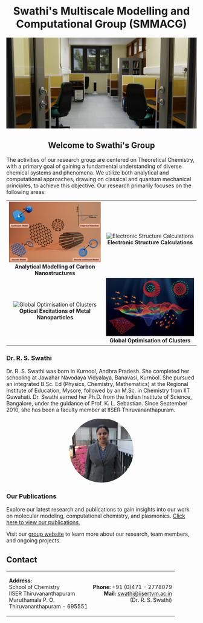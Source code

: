 <div align="center">
    <h1>Swathi's Multiscale Modelling and Computational Group (SMMACG)</h1>
    <img src="Images/Slider-lab.jpg" alt="Lab" width="800"/>
</div>

<div align="center">
    <h2>Welcome to Swathi's Group</h2>
</div>

<p>The activities of our research group are centered on Theoretical Chemistry, with a primary goal of gaining a fundamental understanding of diverse chemical systems and phenomena. We utilize both analytical and computational approaches, drawing on classical and quantum mechanical principles, to achieve this objective. Our research primarily focuses on the following areas:</p>

<div align="center">
  <table>
    <tr>
      <td align="center">
        <img src="Images/analytical.png" alt="Analytical Modelling of Carbon Nanostructures" width="400"/><br/>
        <b>Analytical Modelling of Carbon Nanostructures</b>
      </td>
      <td align="center">
        <img src="Images/electronic-structure.gif" alt="Electronic Structure Calculations" width="400"/><br/>
        <b>Electronic Structure Calculations</b>
      </td>
    </tr>
    <tr>
      <td align="center">
        <img src="Images/plasmon.png" alt="Global Optimisation of Clusters" width="400"/><br/>
        <b>Optical Excitations of Metal Nanoparticles</b>
      </td>
      <td align="center">
        <img src="Images/pes-fish.jpg" alt="Optical Excitations of Metal Nanoparticles" width="400"/><br/>
        <b>Global Optimisation of Clusters</b>
      </td>
    </tr>
  </table>
</div>

<div>
  <h3>Dr. R. S. Swathi</h3>
  <p>Dr. R. S. Swathi was born in Kurnool, Andhra Pradesh. She completed her schooling at Jawahar Navodaya Vidyalaya, Banavasi, Kurnool. She pursued an integrated B.Sc. Ed (Physics, Chemistry, Mathematics) at the Regional Institute of Education, Mysore, followed by an M.Sc. in Chemistry from IIT Guwahati. Dr. Swathi earned her Ph.D. from the Indian Institute of Science, Bangalore, under the guidance of Prof. K. L. Sebastian. Since September 2010, she has been a faculty member at IISER Thiruvananthapuram.</p>
  <div align="center">
    <img src="Images/swathi.jpg" alt="Dr. R. S. Swathi" style="border-radius: 50%; width: 170px; height: 170px; object-fit: cover;"/>
  </div>
</div>

### Our Publications

Explore our latest research and publications to gain insights into our work on molecular modeling, computational chemistry, and plasmonics. [Click here to view our publications.](https://faculty.iisertvm.ac.in/swathi/publications)

Visit our [group website](https://faculty.iisertvm.ac.in/swathi/home) to learn more about our research, team members, and ongoing projects.

## Contact

<table width="100%">
  <tr>
    <td>
      <p><strong>Address:</strong><br/>
      School of Chemistry<br/>
      IISER Thiruvananthapuram<br/>
      Maruthamala P. O.<br/>
      Thiruvananthapuram - 695551</p>
    </td>
    <td align="right">
      <p><strong>Phone:</strong> +91 (0)471 - 2778079<br/>
      <strong>Mail:</strong> <a href="mailto:swathi@iisertvm.ac.in">swathi@iisertvm.ac.in</a><br/>
      (Dr. R. S. Swathi)</p>
    </td>
  </tr>
</table>
